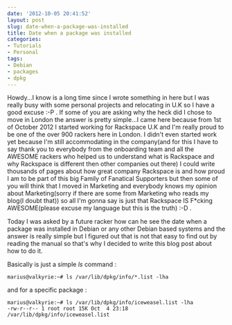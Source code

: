 ```yaml
---
date: '2012-10-05 20:41:52'
layout: post
slug: date-when-a-package-was-installed
title: Date when a package was installed
categories:
- Tutorials
- Personal
tags:
- Debian
- packages
- dpkg
---
```


Howdy...I know is a long time since I wrote something in here but I was really busy with some personal projects and relocating in U.K so I have a good excuse :-P . If some of you are asking why the heck did I chose to move in London the answer is pretty simple...I came here because from 1st of October 2012 I started working for Rackspace U.K and I'm really proud to be one of the over 900 rackers here in London. I didn't even started work yet because I'm still accommodating in the company(and for this I have to say thank you to everybody from the onboarding team and all the AWESOME rackers who helped us to understand what is Rackspace and why Rackspace is different then other companies out there) I could write thousands of pages about how great company Rackspace is and how proud I am to be part of this big Family of Fanatical Supporters but then some of you will think that I moved in Marketing and everybody knows my opinion about Marketing(sorry if there are some from Marketing who reads my blog(I doubt that)) so all I'm gonna say is just that Rackspace IS F*cking AWESOME(please excuse my language but this is the truth) :-D .

Today I was asked by a future racker how can he see the date when a package was installed in Debian or any other Debian based systems and the answer is really simple but I figured out that is not that easy to find out by reading the manual so that's why I decided to write this blog post about how to do it.

Basically is just a simple *ls* command :

	marius@valkyrie:~# ls /var/lib/dpkg/info/*.list -lha

and for a specific package :

	marius@valkyrie:~# ls /var/lib/dpkg/info/iceweasel.list -lha
    -rw-r--r-- 1 root root 15K Oct  4 23:18 /var/lib/dpkg/info/iceweasel.list



